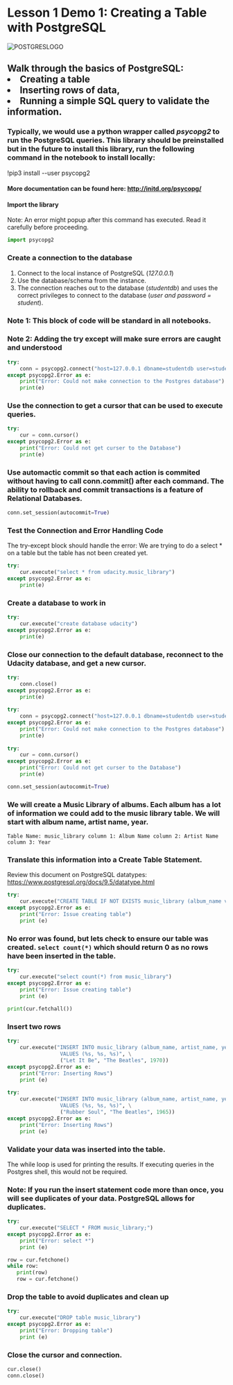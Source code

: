 # Lesson 1 Demo 1: Creating a Table with PostgreSQL

![POSTGRESLOGO](/Users/sampatbudankayala/PycharmProjects/Data_engineering/Introduction_To_DataModeling/documents/topic_docs/postgresSQLlogo.png)

## Walk through the basics of PostgreSQL:<br><li>Creating a table <li>Inserting rows of data, <li>Running a simple SQL query to validate the information. 

### Typically, we would use a python wrapper called *psycopg2* to run the PostgreSQL queries. This library should be preinstalled but in the future to install this library, run the following command in the notebook to install locally: 
!pip3 install --user psycopg2
#### More documentation can be found here: http://initd.org/psycopg/ 

#### Import the library 
Note: An error might popup after this command has executed. Read it carefully before proceeding.


```python
import psycopg2
```

### Create a connection to the database
1. Connect to the local instance of PostgreSQL (*127.0.0.1*)
2. Use the database/schema from the instance. 
3. The connection reaches out to the database (*studentdb*) and uses the correct privileges to connect to the database (*user and password = student*).

### Note 1: This block of code will be standard in all notebooks. 
### Note 2: Adding the try except will make sure errors are caught and understood


```python
try: 
    conn = psycopg2.connect("host=127.0.0.1 dbname=studentdb user=student password=student")
except psycopg2.Error as e: 
    print("Error: Could not make connection to the Postgres database")
    print(e)
```

### Use the connection to get a cursor that can be used to execute queries.


```python
try: 
    cur = conn.cursor()
except psycopg2.Error as e: 
    print("Error: Could not get curser to the Database")
    print(e)
```

### Use automactic commit so that each action is commited without having to call conn.commit() after each command. The ability to rollback and commit transactions is a feature of Relational Databases. 


```python
conn.set_session(autocommit=True)
```

### Test the Connection and Error Handling Code
The try-except block should handle the error: We are trying to do a select * on a table but the table has not been created yet.


```python
try: 
    cur.execute("select * from udacity.music_library")
except psycopg2.Error as e:
    print(e)
```

### Create a database to work in 


```python
try: 
    cur.execute("create database udacity")
except psycopg2.Error as e:
    print(e)
```

### Close our connection to the default database, reconnect to the Udacity database, and get a new cursor.


```python
try: 
    conn.close()
except psycopg2.Error as e:
    print(e)
  
try: 
    conn = psycopg2.connect("host=127.0.0.1 dbname=studentdb user=student password=student")
except psycopg2.Error as e: 
    print("Error: Could not make connection to the Postgres database")
    print(e)
    
try: 
    cur = conn.cursor()
except psycopg2.Error as e: 
    print("Error: Could not get curser to the Database")
    print(e)

conn.set_session(autocommit=True)
```

### We will create a Music Library of albums. Each album has a lot of information we could add to the music library table. We will  start with album name, artist name, year. 
`Table Name: music_library
column 1: Album Name
column 2: Artist Name
column 3: Year `
### Translate this information into a Create Table Statement. 

Review this document on PostgreSQL datatypes: https://www.postgresql.org/docs/9.5/datatype.html



```python
try: 
    cur.execute("CREATE TABLE IF NOT EXISTS music_library (album_name varchar, artist_name varchar, year int);")
except psycopg2.Error as e: 
    print("Error: Issue creating table")
    print (e)
```

### No error was found, but lets check to ensure our table was created.  `select count(*)` which should return 0 as no rows have been inserted in the table.


```python
try: 
    cur.execute("select count(*) from music_library")
except psycopg2.Error as e: 
    print("Error: Issue creating table")
    print (e)
    
print(cur.fetchall())
```

### Insert two rows 


```python
try: 
    cur.execute("INSERT INTO music_library (album_name, artist_name, year) \
                 VALUES (%s, %s, %s)", \
                 ("Let It Be", "The Beatles", 1970))
except psycopg2.Error as e: 
    print("Error: Inserting Rows")
    print (e)
    
try: 
    cur.execute("INSERT INTO music_library (album_name, artist_name, year) \
                 VALUES (%s, %s, %s)", \
                 ("Rubber Soul", "The Beatles", 1965))
except psycopg2.Error as e: 
    print("Error: Inserting Rows")
    print (e)
```

### Validate your data was inserted into the table. 
The while loop is used for printing the results. If executing queries in the Postgres shell, this would not be required.

### Note: If you run the insert statement code more than once, you will see duplicates of your data. PostgreSQL allows for duplicates.


```python
try: 
    cur.execute("SELECT * FROM music_library;")
except psycopg2.Error as e: 
    print("Error: select *")
    print (e)

row = cur.fetchone()
while row:
   print(row)
   row = cur.fetchone()
```

### Drop the table to avoid duplicates and clean up


```python
try: 
    cur.execute("DROP table music_library")
except psycopg2.Error as e: 
    print("Error: Dropping table")
    print (e)
```

###  Close the cursor and connection. 


```python
cur.close()
conn.close()
```
